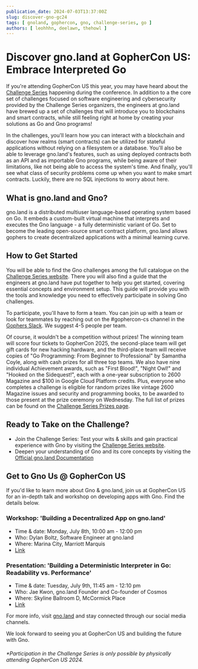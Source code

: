 ```yaml
---
publication_date: 2024-07-03T13:37:00Z
slug: discover-gno-gc24
tags: [ gnoland, gophercon, gno, challenge-series, go ]
authors: [ leohhhn, deelawn, thehowl ]
---
```


# Discover gno.land at GopherCon US: Embrace Interpreted Go

If you're attending GopherCon US this year, you may have heard about the 
[Challenge Series](https://www.gophercon.com/agenda/session/1281366) happening 
during the conference. In addition to a the core set of challenges focused on 
software engineering and cybersecurity provided by the Challenge Series organizers,
the engineers at gno.land have brewed up a set of challenges that will introduce
you to blockchains and smart contracts, while still feeling right at home by 
creating your solutions as Go and Gno programs!

In the challenges, you'll learn how you can interact with a blockchain and discover
how realms (smart contracts) can be utilized for stateful applications without 
relying on a filesystem or a database. You'll also be able to leverage gno.land's
features, such as using deployed contracts both as an API and as importable Gno 
programs, while being aware of their limitations, like not being able to access 
the system's time. And finally, you'll see what class of security problems come 
up when you want to make smart contracts. Luckily, there are no SQL injections 
to worry about here.

## What is gno.land and Gno?

gno.land is a distributed multiuser language-based operating system based on Go.
It embeds a custom-built virtual machine that interprets and executes the Gno 
language - a fully deterministic variant of Go. Set to become the leading 
open-source smart contract platform, gno.land allows gophers to create 
decentralized applications with a minimal learning curve.

## How to Get Started

You will be able to find the Gno challenges among the full catalogue on the 
[Challenge Series website](https://gophercon.challengeseries.org/). There you
will also find a guide that the engineers at gno.land have put together to help
you get started, covering essential concepts and environment setup. This guide 
will provide you with the tools and knowledge you need to effectively participate
in solving Gno challenges.

To participate, you'll have to form a team. You can join up with a team or look 
for teammates by reaching out on the #gophercon-cs channel in the 
[Gophers Slack](https://invite.slack.golangbridge.org/). We suggest 4-5 people 
per team.

Of course, it wouldn't be a competition without prizes! The winning team will
score four tickets to GopherCon 2025, the second-place team will get gift cards
for new hacking hardware, and the third-place team will receive copies of 
"Go Programming: From Beginner to Professional" by Samantha Coyle, along with 
cash prizes for all three top teams. We also have nine individual Achievement 
awards, such as "First Blood!", "Night Owl!" and "Hooked on the Sidequest!", 
each with a one-year subscription to 2600 Magazine and $100 in Google Cloud
Platform credits. Plus, everyone who completes a challenge is eligible for 
random prizes like vintage 2600 Magazine issues and security and programming 
books, to be awarded to those present at the prize ceremony on Wednesday. The 
full list of prizes can be found on the [Challenge Series Prizes page](https://gophercon.challengeseries.org/prizes).

## Ready to Take on the Challenge?

- Join the Challenge Series: Test your wits & skills and gain practical 
experience with Gno by visiting the [Challenge Series website](https://gophercon.challengeseries.org/).
- Deepen your understanding of Gno and its core concepts by visiting the 
[Official gno.land Documentation](https://docs.gno.land/)

## Get to Gno Us @ GopherCon US

If you'd like to learn more about Gno & gno.land, join us at GopherCon US for an
in-depth talk and workshop on developing apps with Gno. Find the details below.

### Workshop: 'Building a Decentralized App on gno.land'
- Time & date: Monday, July 8th, 10:00 am - 12:00 pm
- Who: Dylan Boltz, Software Engineer at gno.land
- Where: Marina City, Marriott Marquis
- [Link](https://www.gophercon.com/agenda?speakers=3317990)

### Presentation: 'Building a Deterministic Interpreter in Go: Readability vs. Performance'
- Time & date: Tuesday, July 9th, 11:45 am - 12:10 pm
- Who: Jae Kwon, gno.land Founder and Co-founder of Cosmos
- Where: Skyline Ballroom D, McCormick Place
- [Link](https://www.gophercon.com/agenda?speakers=3304739)

For more info, visit [gno.land](https://gno.land/gophercon24/) and stay connected 
through our social media channels.

We look forward to seeing you at GopherCon US and building the future with Gno.

###### *Participation in the Challenge Series is only possible by physically attending GopherCon US 2024.